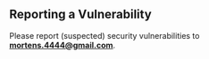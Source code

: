 ## Reporting a Vulnerability
Please report (suspected) security vulnerabilities to **[mortens.4444@gmail.com](mailto:mortens.4444@gmail.com)**.

